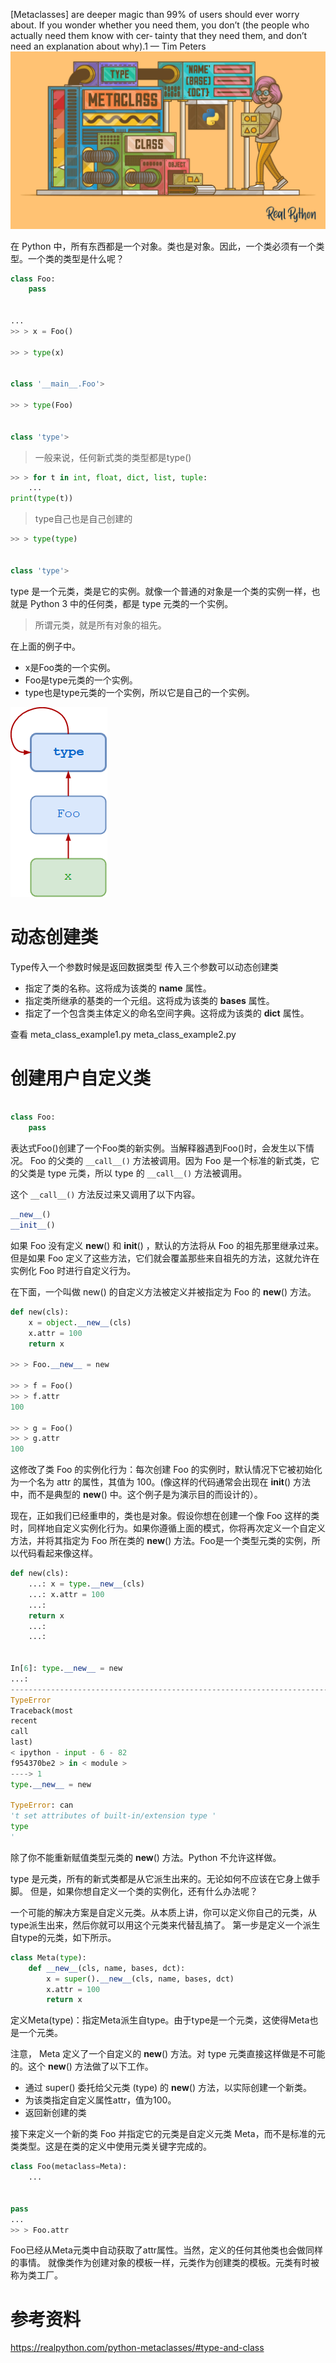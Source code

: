 [Metaclasses] are deeper magic than 99% of users should ever worry about. If you wonder whether you need them, you
don’t (the people who actually need them know with cer‐ tainty that they need them, and don’t need an explanation about
why).1 — Tim Peters
![avatar](Python-Metaclasses_Watermarked.png)

在 Python 中，所有东西都是一个对象。类也是对象。因此，一个类必须有一个类型。一个类的类型是什么呢？

```python
class Foo:
    pass


...
>> > x = Foo()

>> > type(x)


class '__main__.Foo'>

>> > type(Foo)


class 'type'>
```

> 一般来说，任何新式类的类型都是type()

```python
>> > for t in int, float, dict, list, tuple:
    ...
print(type(t))
```

> type自己也是自己创建的

```python
>> > type(type)


class 'type'>
```

type 是一个元类，类是它的实例。就像一个普通的对象是一个类的实例一样，也就是 Python 3 中的任何类，都是 type 元类的一个实例。
> 所谓元类，就是所有对象的祖先。

在上面的例子中。

- x是Foo类的一个实例。
- Foo是type元类的一个实例。
- type也是type元类的一个实例，所以它是自己的一个实例。

![avatar](class-chain.png)

# 动态创建类

Type传入一个参数时候是返回数据类型 传入三个参数可以动态创建类

- <name> 指定了类的名称。这将成为该类的 __name__ 属性。
- <bases> 指定类所继承的基类的一个元组。这将成为该类的 __bases__ 属性。
- <dct>指定了一个包含类主体定义的命名空间字典。这将成为该类的 __dict__ 属性。

查看 meta_class_example1.py meta_class_example2.py

# 创建用户自定义类

```python

class Foo:
    pass
```

表达式Foo()创建了一个Foo类的新实例。当解释器遇到Foo()时，会发生以下情况。 Foo 的父类的 `__call__()` 方法被调用。因为 Foo 是一个标准的新式类，它的父类是 type 元类，所以 type
的 `__call__()` 方法被调用。

这个 `__call__()` 方法反过来又调用了以下内容。

```python
__new__()
__init__()
```

如果 Foo 没有定义 __new__() 和 __init__() ，默认的方法将从 Foo 的祖先那里继承过来。但是如果 Foo 定义了这些方法，它们就会覆盖那些来自祖先的方法，这就允许在实例化 Foo 时进行自定义行为。

在下面，一个叫做 new() 的自定义方法被定义并被指定为 Foo 的 __new__() 方法。

```python
def new(cls):
    x = object.__new__(cls)
    x.attr = 100
    return x

>> > Foo.__new__ = new

>> > f = Foo()
>> > f.attr
100

>> > g = Foo()
>> > g.attr
100
```

这修改了类 Foo 的实例化行为：每次创建 Foo 的实例时，默认情况下它被初始化为一个名为 attr 的属性，其值为 100。(像这样的代码通常会出现在 __init__() 方法中，而不是典型的 __new__()
中。这个例子是为演示目的而设计的）。

现在，正如我们已经重申的，类也是对象。假设你想在创建一个像 Foo 这样的类时，同样地自定义实例化行为。如果你遵循上面的模式，你将再次定义一个自定义方法，并将其指定为 Foo 所在类的 __new__()
方法。Foo是一个类型元类的实例，所以代码看起来像这样。

```python
def new(cls):
    ...: x = type.__new__(cls)
    ...: x.attr = 100
    ...:
    return x
    ...:
    ...:


In[6]: type.__new__ = new
...:
---------------------------------------------------------------------------
TypeError
Traceback(most
recent
call
last)
< ipython - input - 6 - 82
f954370be2 > in < module >
----> 1
type.__new__ = new

TypeError: can
't set attributes of built-in/extension type '
type
'
```

除了你不能重新赋值类型元类的 __new__() 方法。Python 不允许这样做。

type 是元类，所有的新式类都是从它派生出来的。无论如何不应该在它身上做手脚。 但是，如果你想自定义一个类的实例化，还有什么办法呢？

一个可能的解决方案是自定义元类。从本质上讲，你可以定义你自己的元类，从type派生出来，然后你就可以用这个元类来代替乱搞了。 第一步是定义一个派生自type的元类，如下所示。

```python
class Meta(type):
    def __new__(cls, name, bases, dct):
        x = super().__new__(cls, name, bases, dct)
        x.attr = 100
        return x
```

定义Meta(type)：指定Meta派生自type。由于type是一个元类，这使得Meta也是一个元类。

注意， Meta 定义了一个自定义的 __new__() 方法。对 type 元类直接这样做是不可能的。这个 __new__() 方法做了以下工作。

- 通过 super() 委托给父元类 (type) 的 __new__() 方法，以实际创建一个新类。
- 为该类指定自定义属性attr，值为100。
- 返回新创建的类

接下来定义一个新的类 Foo 并指定它的元类是自定义元类 Meta，而不是标准的元类类型。这是在类的定义中使用元类关键字完成的。

```python
class Foo(metaclass=Meta):
    ...


pass
...
>> > Foo.attr
```

Foo已经从Meta元类中自动获取了attr属性。当然，定义的任何其他类也会做同样的事情。 就像类作为创建对象的模板一样，元类作为创建类的模板。元类有时被称为类工厂。

# 参考资料

https://realpython.com/python-metaclasses/#type-and-class
